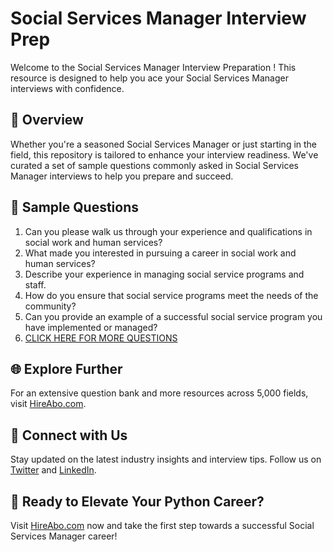 # Social Services Manager Interview Prep

Welcome to the Social Services Manager Interview Preparation ! This resource is designed to help you ace your Social Services Manager interviews with confidence.

## 🚀 Overview

Whether you're a seasoned Social Services Manager or just starting in the field, this repository is tailored to enhance your interview readiness. We've curated a set of sample questions commonly asked in Social Services Manager interviews to help you prepare and succeed.

## 📝 Sample Questions

1. Can you please walk us through your experience and qualifications in social work and human services?
2. What made you interested in pursuing a career in social work and human services?
3. Describe your experience in managing social service programs and staff.
4. How do you ensure that social service programs meet the needs of the community?
5. Can you provide an example of a successful social service program you have implemented or managed?
6. [CLICK HERE FOR MORE QUESTIONS](https://hireabo.com/job/13_0_14/Social%20Services%20Manager)

## 🌐 Explore Further

For an extensive question bank and more resources across 5,000 fields, visit [HireAbo.com](https://www.hireabo.com).

## 📱 Connect with Us

Stay updated on the latest industry insights and interview tips. Follow us on [Twitter](https://twitter.com/hireabo) and [LinkedIn](https://www.linkedin.com/in/hire-abo-3609972a8/).

## 🚀 Ready to Elevate Your Python Career?

Visit [HireAbo.com](https://www.hireabo.com) now and take the first step towards a successful Social Services Manager career!